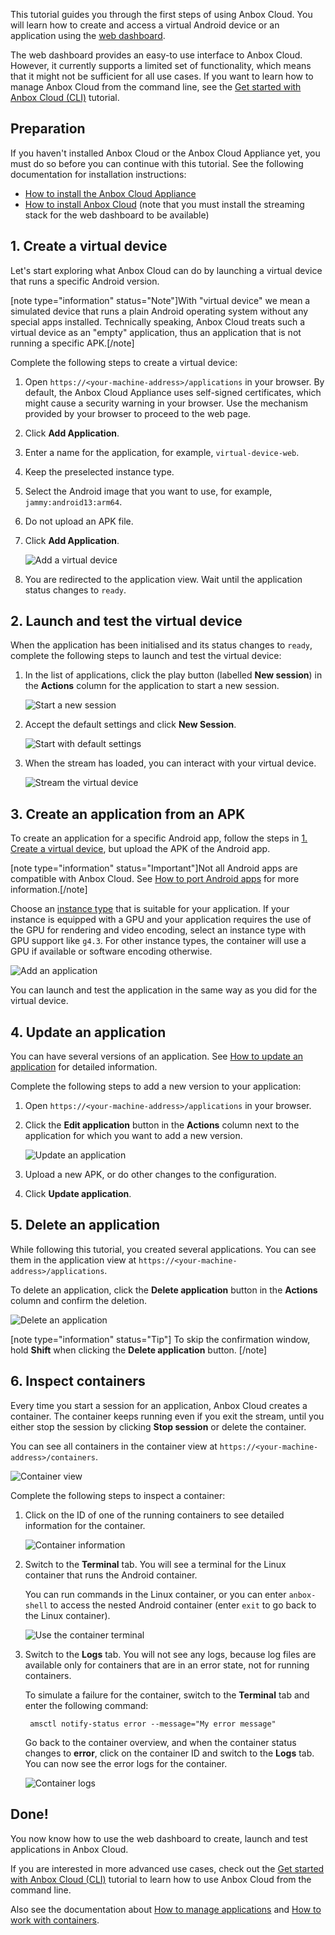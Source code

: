 This tutorial guides you through the first steps of using Anbox Cloud. You will learn how to create and access a virtual Android device or an application using the [web dashboard](https://discourse.ubuntu.com/t/web-dashboard/20871).

The web dashboard provides an easy-to use interface to Anbox Cloud. However, it currently supports a limited set of functionality, which means that it might not be sufficient for all use cases. If you want to learn how to manage Anbox Cloud from the command line, see the [Get started with Anbox Cloud (CLI)](https://discourse.ubuntu.com/t/getting-started/17756) tutorial.

## Preparation
If you haven't installed Anbox Cloud or the Anbox Cloud Appliance yet, you must do so before you can continue with this tutorial. See the following documentation for installation instructions:

- [How to install the Anbox Cloud Appliance](https://discourse.ubuntu.com/t/how-to-install-the-anbox-cloud-appliance/29702)
- [How to install Anbox Cloud](https://discourse.ubuntu.com/t/install-anbox-cloud/24336) (note that you must install the streaming stack for the web dashboard to be available)

<a name="virtual-device"></a>
## 1. Create a virtual device

Let's start exploring what Anbox Cloud can do by launching a virtual device that runs a specific Android version.

[note type="information" status="Note"]With "virtual device" we mean a simulated device that runs a plain Android operating system without any special apps installed. Technically speaking, Anbox Cloud treats such a virtual device as an "empty" application, thus an application that is not running a specific APK.[/note]

Complete the following steps to create a virtual device:

1. Open `https://<your-machine-address>/applications` in your browser. By default, the Anbox Cloud Appliance uses self-signed certificates, which might cause a security warning in your browser. Use the mechanism provided by your browser to proceed to the web page.
2. Click **Add Application**.
3. Enter a name for the application, for example, `virtual-device-web`.
4. Keep the preselected instance type.
5. Select the Android image that you want to use, for example, `jammy:android13:arm64`.
6. Do not upload an APK file.
7. Click **Add Application**.

   ![Add a virtual device](https://assets.ubuntu.com/v1/8560991b-gs_dashboard_add_virtual_device.png)
8. You are redirected to the application view. Wait until the application status changes to `ready`.

## 2. Launch and test the virtual device

When the application has been initialised and its status changes to `ready`, complete the following steps to launch and test the virtual device:

1. In the list of applications, click the play button (labelled **New session**) in the **Actions** column for the application to start a new session.

   ![Start a new session](https://assets.ubuntu.com/v1/d6380c07-gs_dashboard_new_session.png)
2. Accept the default settings and click **New Session**.

   ![Start with default settings](https://assets.ubuntu.com/v1/b27e8be8-gs_dashboard_start_session.png)
3. When the stream has loaded, you can interact with your virtual device.

   ![Stream the virtual device](https://assets.ubuntu.com/v1/1d1fc6ef-gs_dashboard_streaming.png)

## 3. Create an application from an APK

To create an application for a specific Android app, follow the steps in [1. Create a virtual device](#virtual-device), but upload the APK of the Android app.

[note type="information" status="Important"]Not all Android apps are compatible with Anbox Cloud. See [How to port Android apps](https://discourse.ubuntu.com/t/port-android-apps/17776) for more information.[/note]

Choose an [instance type](https://discourse.ubuntu.com/t/instances-types-reference/17764) that is suitable for your application. If your instance is equipped with a GPU and your application requires the use of the GPU for rendering and video encoding, select an instance type with GPU support like `g4.3`. For other instance types, the container will use a GPU if available or software encoding otherwise.

![Add an application](https://assets.ubuntu.com/v1/2ccd2c00-gs_dashboard_add_application.png)

You can launch and test the application in the same way as you did for the virtual device.

## 4. Update an application

You can have several versions of an application. See [How to update an application](https://discourse.ubuntu.com/t/update-an-application/24201) for detailed information.

Complete the following steps to add a new version to your application:

1. Open `https://<your-machine-address>/applications` in your browser.
2. Click the **Edit application** button  in the **Actions** column next to the application for which you want to add a new version.

   ![Update an application](https://assets.ubuntu.com/v1/7365d305-gs_dashboard_edit_application.png)
3. Upload a new APK, or do other changes to the configuration.
4. Click **Update application**.

## 5. Delete an application

While following this tutorial, you created several applications. You can see them in the application view at `https://<your-machine-address>/applications`.

To delete an application, click the **Delete application** button in the **Actions** column and confirm the deletion.

![Delete an application](https://assets.ubuntu.com/v1/584a5f70-gs_dashboard_delete_application.png)

[note type="information" status="Tip"]
To skip the confirmation window, hold **Shift** when clicking the **Delete application** button.
[/note]

## 6. Inspect containers

Every time you start a session for an application, Anbox Cloud creates a container. The container keeps running even if you exit the stream, until you either stop the session by clicking **Stop session** or delete the container.

You can see all containers in the container view at `https://<your-machine-address>/containers`.

![Container view](https://assets.ubuntu.com/v1/55b5f36f-gs_dashboard_containers.png)

Complete the following steps to inspect a container:

1. Click on the ID of one of the running containers to see detailed information for the container.

   ![Container information](https://assets.ubuntu.com/v1/60de9b54-gs_dashboard_container_overview.png)
1. Switch to the **Terminal** tab. You will see a terminal for the Linux container that runs the Android container.

   You can run commands in the Linux container, or you can enter `anbox-shell` to access the nested Android container (enter `exit` to go back to the Linux container).

   ![Use the container terminal](https://assets.ubuntu.com/v1/286a95da-gs_dashboard_container_terminal.png)
1. Switch to the **Logs** tab. You will not see any logs, because log files are available only for containers that are in an error state, not for running containers.

   To simulate a failure for the container, switch to the **Terminal** tab and enter the following command:

        amsctl notify-status error --message="My error message"

   Go back to the container overview, and when the container status changes to **error**, click on the container ID and switch to the **Logs** tab. You can now see the error logs for the container.

   ![Container logs](https://assets.ubuntu.com/v1/5ee5624c-gs_dashboard_container_logs.png)

## Done!

You now know how to use the web dashboard to create, launch and test applications in Anbox Cloud.

If you are interested in more advanced use cases, check out the [Get started with Anbox Cloud (CLI)](https://discourse.ubuntu.com/t/getting-started/17756) tutorial to learn how to use Anbox Cloud from the command line.

Also see the documentation about [How to manage applications](https://discourse.ubuntu.com/t/manage-applications/24333) and [How to work with containers](https://discourse.ubuntu.com/t/work-with-containers/24335).

